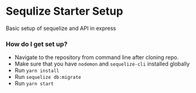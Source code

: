 # Sequlize Starter Setup #
 Basic setup of sequelize and API in express

### How do I get set up? ###

* Navigate to the repository from command line after cloning repo.
* Make sure that you have ` nodemon ` and ` sequelize-cli ` installed globally
* Run ` yarn install `
* Run ` sequelize db:migrate `
* Run ` yarn start `